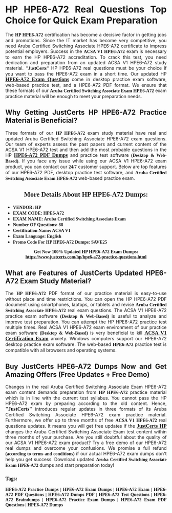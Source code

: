 <h1 style="text-align: justify;"><strong>HP HPE6-A72 Real Questions Top Choice for Quick Exam Preparation</strong></h1>

<p style="text-align: justify;">The <span style="font-family:Georgia,serif;"><strong>HP HPE6-A72</strong></span> certification has become a decisive factor in getting jobs and promotions. Since the IT market has become very competitive, you need Aruba Certified Switching Associate HPE6-A72 certificate to impress potential employers. Success in the <span style="font-family:Georgia,serif;"><strong>ACSA V1 HPE6-A72</strong></span> exam is necessary to earn the HP HPE6-A72 accreditation. To crack this test, you need dedication and preparation from an updated ACSA V1 HPE6-A72 study material. <span style="font-size:14px;"><span style="font-family:Georgia,serif;"><strong>"JustCerts"</strong></span></span> HP HPE6-A72 real questions must be your choice if you want to pass the HPE6-A72 exam in a short time. Our updated HP <a href="https://www.justcerts.com/hp/hpe6-a72-practice-questions.html"><span style="font-size:16px;"><span style="font-family:Georgia,serif;"><strong>HPE6-A72 Exam Questions</strong></span></span></a> come in desktop practice exam software, web-based practice test, and a HPE6-A72 PDF format. We ensure that these formats of our <span style="font-family:Georgia,serif;"><strong>Aruba Certified Switching Associate Exam HPE6-A72</strong></span> exam practice material will be enough to meet your preparation needs.</p>

<h2 style="text-align: justify;"><strong>Why Getting JustCerts HP HPE6-A72 Practice Material is Beneficial?</strong></h2>

<p style="text-align: justify;">Three formats of our <span style="font-family:Georgia,serif;"><strong>HP HPE6-A72</strong></span> exam study material have real and updated Aruba Certified Switching Associate HPE6-A72 exam questions. Our team of experts assess the past papers and current content of the ACSA V1 HPE6-A72 test and then add the most probable questions in the HP <a href="https://www.justcerts.com/hp/hpe6-a72-practice-questions.html"><span style="font-size:16px;"><span style="font-family:Georgia,serif;"><strong>HPE6-A72 PDF Dumps</strong></span></span></a> and practice test software <span style="font-family:Georgia,serif;"><strong>(Desktop & Web-Based)</strong></span>. If you face any issue while using our ACSA V1 HPE6-A72 exam product, you can contact our <span style="font-family:Georgia,serif;"><strong>24/7</strong></span> customer support. Below are top features of our HPE6-A72 PDF, desktop practice test software, and <span style="font-family:Georgia,serif;"><strong>Aruba Certified Switching Associate Exam HPE6-A72</strong></span> web-based practice exam.</p>

<h2 style="text-align: center;"><strong><span style="font-family:Georgia,serif;">More Details About HP HPE6-A72 Dumps:</span></strong></h2>

<ul>
	<li style="text-align: justify;"><span style="font-size:14px;"><span style="font-family:Georgia,serif;"><strong>VENDOR: HP</strong></span></span></li>
	<li style="text-align: justify;"><span style="font-size:14px;"><span style="font-family:Georgia,serif;"><strong>EXAM CODE: HPE6-A72</strong></span></span></li>
	<li style="text-align: justify;"><span style="font-size:14px;"><span style="font-family:Georgia,serif;"><strong>EXAM NAME: Aruba Certified Switching Associate Exam</strong></span></span></li>
	<li style="text-align: justify;"><span style="font-size:14px;"><span style="font-family:Georgia,serif;"><strong>Number OF Questions: 88</strong></span></span></li>
	<li style="text-align: justify;"><span style="font-size:14px;"><span style="font-family:Georgia,serif;"><strong>Certification Name: ACSA V1</strong></span></span></li>
	<li style="text-align: justify;"><span style="font-size:14px;"><span style="font-family:Georgia,serif;"><strong>Exam Language: English</strong></span></span></li>
	<li style="text-align: justify;"><span style="font-size:14px;"><span style="font-family:Georgia,serif;"><strong>Promo Code For HP HPE6-A72 Dumps: SAVE25</strong></span></span></li>
</ul>

<p style="text-align: center;"><strong><span style="font-family:Georgia,serif;"><span style="font-size:14px;">Get Now 100% Updated HP HPE6-A72 Exam Dumps:</span> <a href="https://www.justcerts.com/hp/hpe6-a72-practice-questions.html">https://www.justcerts.com/hp/hpe6-a72-practice-questions.html</a></span></strong></p>

<h2 style="text-align: justify;"><strong>What are Features of JustCerts Updated HPE6-A72 Exam Study Material?</strong></h2>

<p style="text-align: justify;">The <span style="font-family:Georgia,serif;"><strong>HP HPE6-A72</strong></span> PDF format of our practice material is easy-to-use without place and time restrictions. You can open the HP HPE6-A72 PDF document using smartphones, laptops, or tablets and revise <span style="font-family:Georgia,serif;"><strong>Aruba Certified Switching Associate HPE6-A72</strong></span> real exam questions. The ACSA V1 HPE6-A72 practice exam software <span style="font-family:Georgia,serif;"><strong>(Desktop & Web-Based)</strong></span> is useful to analyze and improve test preparation. You can attempt the HP HPE6-A72 practice test multiple times. Real ACSA V1 HPE6-A72 exam environment of our practice exam software <span style="font-family:Georgia,serif;"><strong>(Desktop & Web-Based)</strong></span> is very beneficial to kill <a href="https://www.justcerts.com/hp/acsa-v1-certification-exams.html"><span style="font-size:16px;"><span style="font-family:Georgia,serif;"><strong>ACSA V1 Certification Exam</strong></span></span></a> anxiety. Windows computers support our HPE6-A72 desktop practice exam software. The web-based <span style="font-family:Georgia,serif;"><strong>HPE6-A72 </strong></span> practice test is compatible with all browsers and operating systems.</p>

<h2 style="text-align: justify;"><strong>Buy JustCerts HPE6-A72 Dumps Now and Get Amazing Offers (Free Updates + Free Demo)</strong></h2>

<p style="text-align: justify;">Changes in the real Aruba Certified Switching Associate Exam HPE6-A72 exam content demands preparation from <span style="font-family:Georgia,serif;"><strong>HP HPE6-A72</strong></span> practice material which is in line with the current test syllabus. You cannot pass the HP HPE6-A72 exam by preparing according to the old content. Hence, <span style="font-size:16px;"><span style="font-family:Georgia,serif;"><strong>"JustCerts"</strong></span></span> introduces regular updates in three formats of its Aruba Certified Switching Associate HPE6-A72 exam practice material. Furthermore, we offer up to three months of free <span style="font-family:Georgia,serif;"><strong>ACSA V1 HPE6-A72 </strong></span>real questions updates. It means you will get free updates if the <a href="https://www.justcerts.com/hp-certification-exams.html"><span style="font-size:16px;"><span style="font-family:Georgia,serif;"><strong>JustCerts HP</strong></span></span></a> changes the Aruba Certified Switching Associate Exam test content within three months of your purchase. Are you still doubtful about the quality of our ACSA V1 HPE6-A72 exam product? Try a free demo of our HPE6-A72 real dumps and overcome your confusions. We promise a full refund <span style="font-family:Georgia,serif;"><strong>(according to terms and conditions)</strong></span> if our actual HPE6-A72 exam dumps don't help you get success. Download updated <span style="font-family:Georgia,serif;"><strong>Aruba Certified Switching Associate Exam HPE6-A72</strong></span> dumps and start preparation today!</p>

<h3 style="text-align: justify;"><span style="font-family:Georgia,serif;"><strong>Tags:</strong></span></h3>

<p style="text-align: justify;"><span style="font-family:Georgia,serif;"><strong>HPE6-A72 Practice Dumps | HPE6-A72 Exam Dumps | HPE6-A72 Exam | HPE6-A72 PDF Questions | HPE6-A72 Dumps PDF | HPE6-A72 Test Questions | HPE6-A72 Braindumps | HPE6-A72 Practice Exam Dumps | HPE6-A72 Exam PDF Questions | HPE6-A72 Dumps</strong></span></p>
